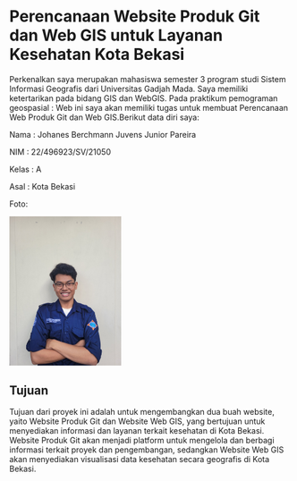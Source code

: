 # Perencanaan Website Produk Git dan Web GIS untuk Layanan Kesehatan Kota Bekasi
Perkenalkan saya merupakan mahasiswa semester 3 program studi Sistem Informasi Geografis dari Universitas Gadjah Mada. Saya memiliki ketertarikan pada bidang GIS dan WebGIS. Pada praktikum pemograman geospasial : Web ini saya akan memiliki tugas untuk membuat Perencanaan Web Produk Git dan Web GIS.Berikut data diri saya:

Nama : Johanes Berchmann Juvens Junior Pareira 

NIM : 22/496923/SV/21050

Kelas : A

Asal : Kota Bekasi

Foto:

<img src="image/Johanes.jpg" width="200">

## Tujuan
Tujuan dari proyek ini adalah untuk mengembangkan dua buah website, yaito Website Produk Git dan Website Web GIS, yang bertujuan untuk menyediakan informasi dan layanan terkait kesehatan di Kota Bekasi. Website Produk Git akan menjadi platform untuk mengelola dan berbagi informasi terkait proyek dan pengembangan, sedangkan Website Web GIS akan menyediakan visualisasi data kesehatan secara geografis di Kota Bekasi.
